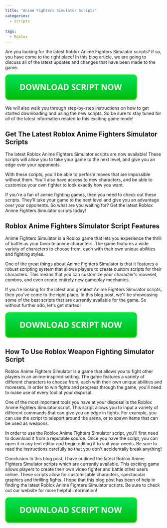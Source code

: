 ```yaml
---
title: "Anime Fighters Simulator Scripts"
categories:
  - scripts
  
tags:
  - Roblox
---
```


Are you looking for the latest Roblox Anime Fighters Simulator scripts? If so, you have come to the right place! In this blog article, we are going to discuss all of the latest updates and changes that have been made to the game.

[![script button](https://github.com/robloxpaste/robloxpaste.github.io/blob/main/script_button.png?raw=true)](https://rbxpaste.com/latest-script)


We will also walk you through step-by-step instructions on how to get started downloading and using the new scripts. So be sure to stay tuned for all of the latest information related to this exciting game mode!

## Get The Latest Roblox Anime Fighters Simulator Scripts

The latest Roblox Anime Fighters Simulator scripts are now available! These scripts will allow you to take your game to the next level, and give you an edge over your opponents.

With these scripts, you'll be able to perform moves that are impossible without them. You'll also have access to new characters, and be able to customize your own fighter to look exactly how you want.

If you're a fan of anime fighting games, then you need to check out these scripts. They'll take your game to the next level and give you an advantage over your opponents. So what are you waiting for? Get the latest Roblox Anime Fighters Simulator scripts today!

## Roblox Anime Fighters Simulator Script Features

Anime Fighters Simulator is a Roblox game that lets you experience the thrill of battle as your favorite anime characters. The game features a wide variety of characters to choose from, each with their own unique abilities and fighting styles.

One of the great things about Anime Fighters Simulator is that it features a robust scripting system that allows players to create custom scripts for their characters. This means that you can customize your character's moveset, combos, and even create entirely new gameplay mechanics.

If you're looking for the latest and greatest Anime Fighters Simulator scripts, then you've come to the right place. In this blog post, we'll be showcasing some of the best scripts that are currently available for the game. So without further ado, let's get started!

[![script button](https://github.com/robloxpaste/robloxpaste.github.io/blob/main/script_button.png?raw=true)](https://rbxpaste.com/latest-script)

## How To Use Roblox Weapon Fighting Simulator Script

Roblox Anime Fighters Simulator is a game that allows you to fight other players in an anime-inspired setting. The game features a variety of different characters to choose from, each with their own unique abilities and movesets. In order to win fights and progress through the game, you'll need to make use of every tool at your disposal.

One of the most important tools you have at your disposal is the Roblox Anime Fighters Simulator script. This script allows you to input a variety of different commands that can give you an edge in fights. For example, you can use the script to teleport around the arena, or to spawn items that can be used as weapons.

In order to use the Roblox Anime Fighters Simulator script, you'll first need to download it from a reputable source. Once you have the script, you can open it in any text editor and begin editing it to suit your needs. Be sure to read the instructions carefully so that you don't accidentally break anything!

Conclusion
In this blog post, I have outlined the latest Roblox Anime Fighters Simulator scripts which are currently available. This exciting game allows players to create their own video fighter and battle other users online. These scripts allow for customisable characters, spectacular graphics and thrilling fights. I hope that this blog post has been of help in finding the latest Roblox Anime Fighters Simulator scripts. Be sure to check out our website for more helpful information!

[![script button](https://github.com/robloxpaste/robloxpaste.github.io/blob/main/script_button.png?raw=true)](https://rbxpaste.com/latest-script)